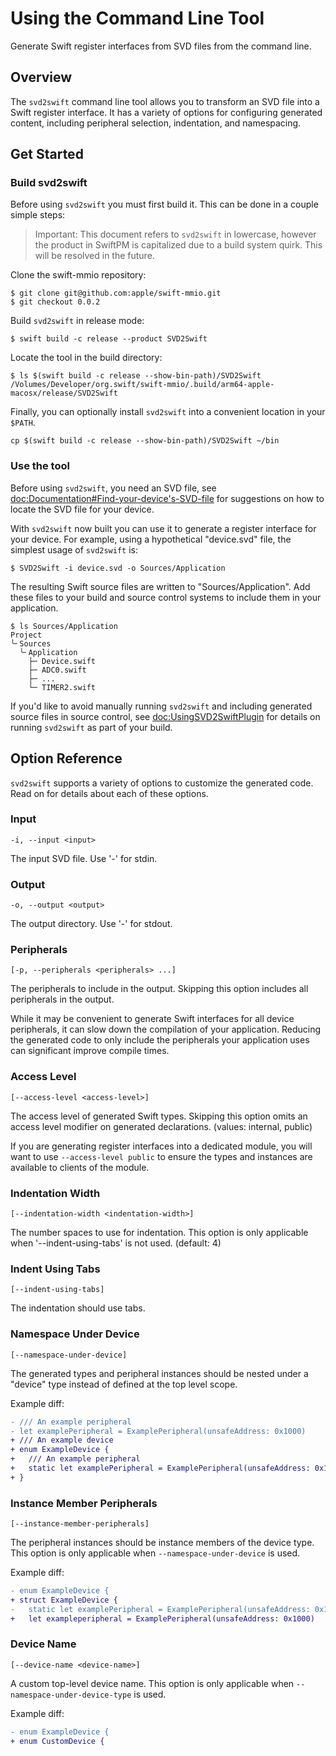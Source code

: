 # Using the Command Line Tool

Generate Swift register interfaces from SVD files from the command line.

## Overview

The `svd2swift` command line tool allows you to transform an SVD file into a Swift register interface. It has a variety of options for configuring generated content, including peripheral selection, indentation, and namespacing. 

## Get Started

### Build svd2swift

Before using `svd2swift` you must first build it. This can be done in a couple simple steps:

> Important: This document refers to `svd2swift` in lowercase, however the product in SwiftPM is capitalized due to a build system quirk. This will be resolved in the future.

Clone the swift-mmio repository:

```console
$ git clone git@github.com:apple/swift-mmio.git
$ git checkout 0.0.2
```

Build `svd2swift` in release mode:

```console
$ swift build -c release --product SVD2Swift
```

Locate the tool in the build directory:

```console
$ ls $(swift build -c release --show-bin-path)/SVD2Swift
/Volumes/Developer/org.swift/swift-mmio/.build/arm64-apple-macosx/release/SVD2Swift
```

Finally, you can optionally install `svd2swift` into a convenient location in your `$PATH`.

```console
cp $(swift build -c release --show-bin-path)/SVD2Swift ~/bin
```

### Use the tool

Before using `svd2swift`, you need an SVD file, see <doc:Documentation#Find-your-device's-SVD-file> for suggestions on how to locate the SVD file for your device. 

With `svd2swift` now built you can use it to generate a register interface for your device. For example, using a hypothetical "device.svd" file, the simplest usage of `svd2swift` is:

```console
$ SVD2Swift -i device.svd -o Sources/Application
```

The resulting Swift source files are written to "Sources/Application". Add these files to your build and source control systems to include them in your application.

```console
$ ls Sources/Application
Project
╰╴Sources
  ╰╴Application
    ├─ Device.swift
    ├─ ADC0.swift
    ├─ ...
    └─ TIMER2.swift
```

If you'd like to avoid manually running `svd2swift` and including generated source files in source control, see <doc:UsingSVD2SwiftPlugin> for details on running `svd2swift` as part of your build.

## Option Reference

`svd2swift` supports a variety of options to customize the generated code. Read on for details about each of these options.

### Input

```console
-i, --input <input>
```

The input SVD file. Use '-' for stdin.

### Output

```console
-o, --output <output>
```

The output directory. Use '-' for stdout.

### Peripherals

```console
[-p, --peripherals <peripherals> ...]
```

The peripherals to include in the output. Skipping this option includes all peripherals in the output.

While it may be convenient to generate Swift interfaces for all device peripherals, it can slow down the compilation of your application. Reducing the generated code to only include the peripherals your application uses can significant improve compile times.

### Access Level

```console
[--access-level <access-level>]
```

The access level of generated Swift types. Skipping this option omits an access level modifier on generated declarations. (values: internal, public)

If you are generating register interfaces into a dedicated module, you will want to use `--access-level public` to ensure the types and instances are available to clients of the module.

### Indentation Width

```console
[--indentation-width <indentation-width>]
```

The number spaces to use for indentation. This option is only applicable when '--indent-using-tabs' is not used. (default: 4)

### Indent Using Tabs

```console
[--indent-using-tabs]
```

The indentation should use tabs.

### Namespace Under Device

```console
[--namespace-under-device]
```

The generated types and peripheral instances should be nested under a "device" type instead of defined at the top level scope.

Example diff:
```diff
- /// An example peripheral
- let examplePeripheral = ExamplePeripheral(unsafeAddress: 0x1000)
+ /// An example device
+ enum ExampleDevice {
+   /// An example peripheral
+   static let examplePeripheral = ExamplePeripheral(unsafeAddress: 0x1000)
+ }
```

### Instance Member Peripherals

```console
[--instance-member-peripherals]
```

The peripheral instances should be instance members of the device type. This option is only applicable when `--namespace-under-device` is used.

Example diff:
```diff
- enum ExampleDevice {
+ struct ExampleDevice {
-   static let examplePeripheral = ExamplePeripheral(unsafeAddress: 0x1000)
+   let exampleperipheral = ExamplePeripheral(unsafeAddress: 0x1000)
```

### Device Name

```console
[--device-name <device-name>]
```

A custom top-level device name. This option is only applicable when `--namespace-under-device-type` is used.

Example diff:
```diff
- enum ExampleDevice {
+ enum CustomDevice {
```

